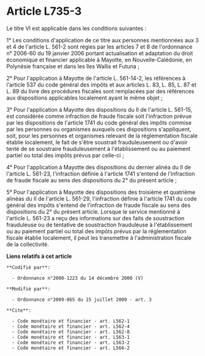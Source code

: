 # Article L735-3

Le titre VI est applicable dans les conditions suivantes : 

1° Les conditions d'application de ce titre aux personnes mentionnées aux 3 et 4 de l'article L. 561-2 sont régies par les
articles 7 et 8 de l'ordonnance n° 2006-60 du 19 janvier 2006 portant actualisation et adaptation du droit économique et
financier applicable à Mayotte, en Nouvelle-Calédonie, en Polynésie française et dans les îles Wallis et Futuna ; 

2° Pour l'application à Mayotte de l'article L. 561-14-2, les références à l'article 537 du code général des impôts et aux
articles L. 83, L. 85, L. 87 et L. 89 du livre des procédures fiscales sont remplacées par des références aux dispositions
applicables localement ayant le même objet ; 

3° Pour l'application à Mayotte des dispositions du II de l'article L. 561-15, est considérée comme infraction de fraude
fiscale soit l'infraction prévue par les dispositions de l'article 1741 du code général des impôts commise par les personnes
ou organismes auxquels ces dispositions s'appliquent, soit, pour les personnes et organismes relevant de la réglementation
fiscale établie localement, le fait de s'être soustrait frauduleusement ou d'avoir tenté de se soustraire frauduleusement à
l'établissement ou au paiement partiel ou total des impôts prévus par celle-ci ; 

4° Pour l'application à Mayotte des dispositions du dernier alinéa du II de l'article L. 561-23, l'infraction définie à
l'article 1741 s'entend de l'infraction de fraude fiscale au sens des dispositions du 2° du présent article ; 

5° Pour l'application à Mayotte des dispositions des troisième et quatrième alinéas du II de l'article L. 561-29,
l'infraction définie à l'article 1741 du code général des impôts s'entend de l'infraction de fraude fiscale au sens des
dispositions du 2° du présent article. Lorsque le service mentionné à l'article L. 561-23 a reçu des informations sur des
faits de soustraction frauduleuse ou de tentative de soustraction frauduleuse à l'établissement ou au paiement partiel ou
total des impôts prévus par la réglementation fiscale établie localement, il peut les transmettre à l'administration fiscale
de la collectivité.

**Liens relatifs à cet article**

	**Codifié par**:

	  - Ordonnance n°2000-1223 du 14 décembre 2000 (V)

	**Modifié par**:

	  - Ordonnance n°2009-865 du 15 juillet 2009 - art. 3

	**Cite**:

	  - Code monétaire et financier - art. L562-1
	  - Code monétaire et financier - art. L562-4
	  - Code monétaire et financier - art. L562-8
	  - Code monétaire et financier - art. L563-1
	  - Code monétaire et financier - art. L563-2
	  - Code monétaire et financier - art. L566-2
